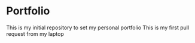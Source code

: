 # Portfolio
This is my initial repository to set my personal portfolio
This is my first pull request from my laptop
